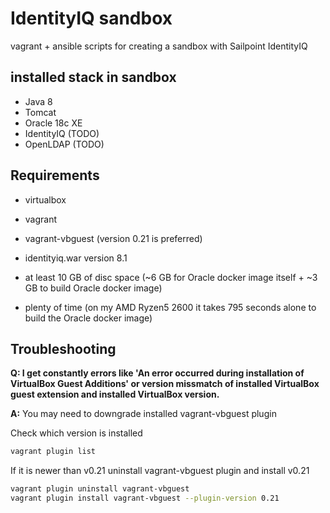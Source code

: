 # IdentityIQ sandbox
vagrant + ansible scripts for creating a sandbox with Sailpoint IdentityIQ

## installed stack in sandbox
- Java 8
- Tomcat
- Oracle 18c XE
- IdentityIQ (TODO)
- OpenLDAP (TODO)

## Requirements
- virtualbox
- vagrant
- vagrant-vbguest (version 0.21 is preferred)
- identityiq.war version 8.1
- at least 10 GB of disc space (~6 GB for Oracle docker image itself + ~3 GB to build Oracle docker image)

- plenty of time (on my AMD Ryzen5 2600 it takes 795 seconds alone to build the Oracle docker image)

## Troubleshooting
**Q: I get constantly errors like 'An error occurred during installation of VirtualBox Guest Additions' or version missmatch of installed VirtualBox guest extension and installed VirtualBox version.**

**A:** You may need to downgrade installed vagrant-vbguest plugin

Check which version is installed
```sh
vagrant plugin list
```

If it is newer than v0.21 uninstall vagrant-vbguest plugin and install v0.21
```sh
vagrant plugin uninstall vagrant-vbguest
vagrant plugin install vagrant-vbguest --plugin-version 0.21
```

